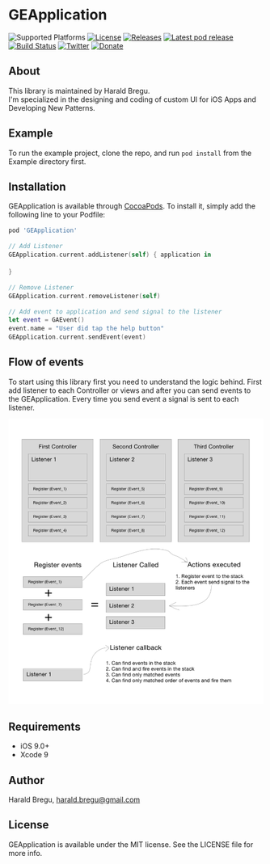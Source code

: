 # GEApplication

![Supported Platforms](https://img.shields.io/cocoapods/p/GEApplication.svg)
[![License](https://img.shields.io/cocoapods/l/GEApplication.svg?style=flat)](https://cocoapods.org/pods/GEApplication)
[![Releases](https://img.shields.io/github/release/haraldbregu/GEApplication.svg)](https://github.com/haraldbregu/GEApplication/releases) 
[![Latest pod release](https://img.shields.io/cocoapods/v/GEApplication.svg)](http://cocoapods.org/pods/GEApplication)
[![Build Status](https://travis-ci.com/HaraldBregu/GEApplication.svg?branch=master)](https://travis-ci.com/HaraldBregu/GEApplication)
[![Twitter](https://img.shields.io/badge/Twitter-@HaraldBregu-blue.svg?style=flat)](https://twitter.com/HaraldBregu)
[![Donate](https://img.shields.io/badge/Donate-PayPal-blue.svg)](https://www.paypal.me/haraldbregu)

## About
This library is maintained by Harald Bregu.<br>
I'm specialized in the designing and coding of custom UI for iOS Apps and Developing New Patterns.<br>

## Example

To run the example project, clone the repo, and run `pod install` from the Example directory first.


## Installation

GEApplication is available through [CocoaPods](https://cocoapods.org). To install
it, simply add the following line to your Podfile:

```ruby
pod 'GEApplication'
```
```swift
// Add Listener 
GEApplication.current.addListener(self) { application in
    
}
```
```swift
// Remove Listener 
GEApplication.current.removeListener(self)
```

```swift
// Add event to application and send signal to the listener 
let event = GAEvent()
event.name = "User did tap the help button"
GEApplication.current.sendEvent(event)
```

## Flow of events

To start using this library first you need to understand the logic behind. First add listener to each Controller or views and after you can send events to the GEApplication. Every time you send event a signal is sent to each listener. 

<p align="center" >
<img src="https://raw.githubusercontent.com/HaraldBregu/GEApplication/master/HowItWork.png" alt="GEApplication" title="GEApplication">
</p>

## Requirements
- iOS 9.0+
- Xcode 9

## Author

Harald Bregu, harald.bregu@gmail.com

## License

GEApplication is available under the MIT license. See the LICENSE file for more info.
